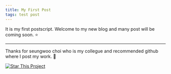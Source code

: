 ```yaml
---
title: My First Post
tags: test post
---
```


It is my first postscript. Welcome to my new blog and many post will be coming soon. :star:

---

Thanks for seungwoo choi who is my collegue and recommended github where I post my work. :star2:

[![Star This Project](https://img.shields.io/github/stars/kitian616/jekyll-TeXt-theme.svg?label=Stars&style=social)](https://github.com/kitian616/jekyll-TeXt-theme/)
